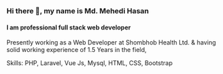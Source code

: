 ### Hi there 👋, my name is **Md. Mehedi Hasan**
#### I am professional full stack web developer
Presently working as a Web Developer at  Shombhob Health Ltd. & having solid working experience of 1.5 Years in the field, 

Skills: PHP, Laravel, Vue Js, Mysql, HTML, CSS, Bootstrap 

